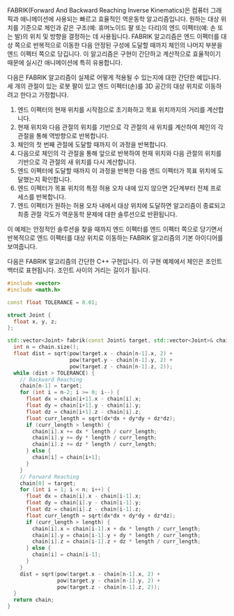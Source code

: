 FABRIK(Forward And Backward Reaching Inverse Kinematics)은 컴퓨터 그래픽과 애니메이션에 사용되는 빠르고 효율적인 역운동학 알고리즘입니다. 원하는 대상 위치를 기준으로 체인과 같은 구조(예: 휴머노이드 팔 또는 다리)의 엔드 이펙터(예: 손 또는 발)의 위치 및 방향을 결정하는 데 사용됩니다. FABRIK 알고리즘은 엔드 이펙터를 대상 쪽으로 반복적으로 이동한 다음 안정된 구성에 도달할 때까지 체인의 나머지 부분을 엔드 이펙터 쪽으로 당깁니다. 이 알고리즘은 구현이 간단하고 계산적으로 효율적이기 때문에 실시간 애니메이션에 특히 유용합니다.

다음은 FABRIK 알고리즘이 실제로 어떻게 적용될 수 있는지에 대한 간단한 예입니다. 세 개의 관절이 있는 로봇 팔이 있고 엔드 이펙터(손)를 3D 공간의 대상 위치로 이동하려고 한다고 가정합니다.

1. 엔드 이펙터의 현재 위치를 시작점으로 초기화하고 목표 위치까지의 거리를 계산합니다.
2. 현재 위치와 다음 관절의 위치를 ​​기반으로 각 관절의 새 위치를 계산하여 체인의 각 관절을 통해 역방향으로 반복합니다.
3. 체인의 첫 번째 관절에 도달할 때까지 이 과정을 반복합니다.
4. 다음으로 체인의 각 관절을 통해 앞으로 반복하여 현재 위치와 다음 관절의 위치를 ​​기반으로 각 관절의 새 위치를 다시 계산합니다.
5. 엔드 이펙터에 도달할 때까지 이 과정을 반복한 다음 엔드 이펙터가 목표 위치에 도달했는지 확인합니다.
6. 엔드 이펙터가 목표 위치의 특정 허용 오차 내에 있지 않으면 2단계부터 전체 프로세스를 반복합니다.
7. 엔드 이펙터가 원하는 허용 오차 내에서 대상 위치에 도달하면 알고리즘이 종료되고 최종 관절 각도가 역운동학 문제에 대한 솔루션으로 반환됩니다.

이 예제는 안정적인 솔루션을 찾을 때까지 엔드 이펙터를 엔드 이펙터 쪽으로 당기면서 반복적으로 엔드 이펙터를 대상 위치로 이동하는 FABRIK 알고리즘의 기본 아이디어를 보여줍니다.

다음은 FABRIK 알고리즘의 간단한 C++ 구현입니다. 이 구현 예제에서 체인은 조인트 백터로 표현됩니다. 조인트 사이의 거리는 길이가 됩니다.

```cpp
#include <vector>
#include <math.h>

const float TOLERANCE = 0.01;

struct Joint {
  float x, y, z;
};

std::vector<Joint> fabrik(const Joint& target, std::vector<Joint>& chain, float length) {
  int n = chain.size();
  float dist = sqrt(pow(target.x - chain[n-1].x, 2) + 
                    pow(target.y - chain[n-1].y, 2) + 
                    pow(target.z - chain[n-1].z, 2));
  while (dist > TOLERANCE) {
    // Backward Reaching
    chain[n-1] = target;
    for (int i = n-2; i >= 0; i--) {
      float dx = chain[i+1].x - chain[i].x;
      float dy = chain[i+1].y - chain[i].y;
      float dz = chain[i+1].z - chain[i].z;
      float curr_length = sqrt(dx*dx + dy*dy + dz*dz);
      if (curr_length > length) {
        chain[i].x += dx * length / curr_length;
        chain[i].y += dy * length / curr_length;
        chain[i].z += dz * length / curr_length;
      } else {
        chain[i] = chain[i+1];
      }
    }
    // Forward Reaching
    chain[0] = target;
    for (int i = 1; i < n; i++) {
      float dx = chain[i].x - chain[i-1].x;
      float dy = chain[i].y - chain[i-1].y;
      float dz = chain[i].z - chain[i-1].z;
      float curr_length = sqrt(dx*dx + dy*dy + dz*dz);
      if (curr_length > length) {
        chain[i].x = chain[i-1].x + dx * length / curr_length;
        chain[i].y = chain[i-1].y + dy * length / curr_length;
        chain[i].z = chain[i-1].z + dz * length / curr_length;
      } else {
        chain[i] = chain[i-1];
      }
    }
    dist = sqrt(pow(target.x - chain[n-1].x, 2) + 
                pow(target.y - chain[n-1].y, 2) + 
                pow(target.z - chain[n-1].z, 2));
  }
  return chain;
}
```